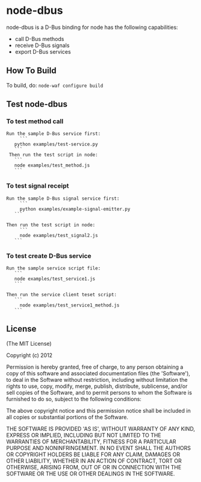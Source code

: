# node-dbus  
node-dbus is a D-Bus binding for node has the following capabilities:
* call D-Bus methods
* receive D-Bus signals
* export D-Bus services

## How To Build
To build, do:
      ```
	    node-waf configure build
       ```

## Test node-dbus
### To test method call
    Run the sample D-Bus service first:
	     ```
       python examples/test-service.py
       ```
     Then run the test script in node:
       ```
       node examples/test_method.js
       ```

### To test signal receipt
    Run the sample D-Bus signal service first:
	     ```
	     python examples/example-signal-emitter.py
       ```

    Then run the test script in node:
	     ```
	     node examples/test_signal2.js
       ```

### To test create D-Bus service
    Run the sample service script file:
       ```
       node examples/test_service1.js
       ```

    Then run the service client teset script:
       ``` 
	     node examples/test_service1_method.js
       ```

## License 

(The MIT License)

Copyright (c) 2012 

Permission is hereby granted, free of charge, to any person obtaining
a copy of this software and associated documentation files (the
'Software'), to deal in the Software without restriction, including
without limitation the rights to use, copy, modify, merge, publish,
distribute, sublicense, and/or sell copies of the Software, and to
permit persons to whom the Software is furnished to do so, subject to
the following conditions:

The above copyright notice and this permission notice shall be
included in all copies or substantial portions of the Software.

THE SOFTWARE IS PROVIDED 'AS IS', WITHOUT WARRANTY OF ANY KIND,
EXPRESS OR IMPLIED, INCLUDING BUT NOT LIMITED TO THE WARRANTIES OF
MERCHANTABILITY, FITNESS FOR A PARTICULAR PURPOSE AND NONINFRINGEMENT.
IN NO EVENT SHALL THE AUTHORS OR COPYRIGHT HOLDERS BE LIABLE FOR ANY
CLAIM, DAMAGES OR OTHER LIABILITY, WHETHER IN AN ACTION OF CONTRACT,
TORT OR OTHERWISE, ARISING FROM, OUT OF OR IN CONNECTION WITH THE
SOFTWARE OR THE USE OR OTHER DEALINGS IN THE SOFTWARE.

